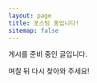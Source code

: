 ```yaml
---
layout: page
title: 포스팅 중입니다!
sitemap: false
---
```

<meta name="robots" content="noindex">

게시를 준비 중인 글입니다.

며칠 뒤 다시 찾아와 주세요!
